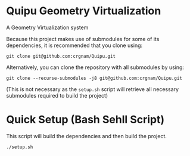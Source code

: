 # Quipu Geometry Virtualization
A Geometry Virtualization system

Because this project makes use of submodules for some of its dependencies, it is recommended that you clone using:
```
git clone git@github.com:crgnam/Quipu.git
```

Alternatively, you can clone the repository with all submodules by using:
```
git clone --recurse-submodules -j8 git@github.com:crgnam/Quipu.git
```
(This is not necessary as the `setup.sh` script will retrieve all necessary submodules required to build the project)


# Quick Setup (Bash Sehll Script)
This script will build the dependencies and then build the project.
```
./setup.sh
```
